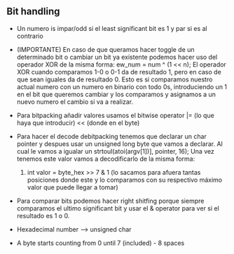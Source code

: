## Bit handling

- Un numero is impar/odd si el least significant bit es 1 y par si es al contrario

- (IMPORTANTE) En caso de que queramos hacer toggle de un determinado bit o cambiar un bit ya existente podemos hacer uso del operador XOR de la misma forma: ew_num = num ^ (1 << n); El operador XOR cuando comparamos 1-0 o 0-1 da de resultado 1, pero en caso de que sean iguales da de resultado 0. 
Esto es si comparamos nuestro actual numero con un numero en binario con todo 0s, introduciendo un 1 en el bit que queremos cambiar y los comparamos y asignamos a un nuevo numero el cambio si va a realizar.

- Para bitpacking añadir valores usamos el bitwise operator |= (lo que haya que introducir) << (donde en el byte)

- Para hacer el decode debitpacking tenemos que declarar un char pointer y despues usar un unsigned long byte que vamos a declarar. Al cual le vamos a igualar un strtoul(atoi(argv[1])], pointer, 16);
Una vez tenemos este valor vamos a decodificarlo de la misma forma:
    1. int valor = byte_hex >> 7 & 1 (lo sacamos para afuera tantas posiciones donde este y lo comparamos con su respectivo máximo valor que puede llegar a tomar)


- Para comparar bits podemos hacer right shitfing porque siempre comparamos el ultimo significant bit y usar el & operator para ver si el resultado es 1 o 0. 

- Hexadecimal number --> unsigned char

- A byte starts counting from 0 until 7 (included) - 8 spaces

